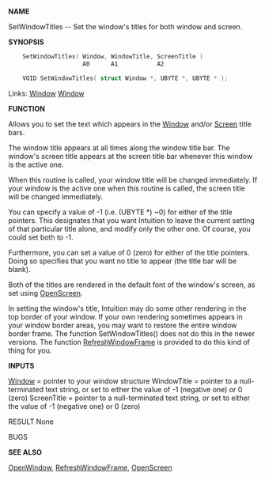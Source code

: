 
**NAME**

SetWindowTitles -- Set the window's titles for both window and screen.

**SYNOPSIS**

```c
    SetWindowTitles( Window, WindowTitle, ScreenTitle )
                     A0      A1           A2

    VOID SetWindowTitles( struct Window *, UBYTE *, UBYTE * );

```
Links: [Window](_00D4) [Window](_00D4) 

**FUNCTION**

Allows you to set the text which appears in the [Window](_00D4) and/or [Screen](_00DD)
title bars.

The window title appears at all times along the window title bar.
The window's screen title appears at the screen title bar whenever
this window is the active one.

When this routine is called, your window title will be changed
immediately.  If your window is the active one when this routine is
called, the screen title will be changed immediately.

You can specify a value of -1 (i.e. (UBYTE *) ~0) for either of
the title pointers.  This designates that you want Intuition to leave
the current setting of that particular title alone, and modify
only the other one.  Of course, you could set both to -1.

Furthermore, you can set a value of 0 (zero) for either of the
title pointers.  Doing so specifies that you want no title to
appear (the title bar will be blank).

Both of the titles are rendered in the default font of the window's
screen, as set using [OpenScreen](OpenScreen).

In setting the window's title, Intuition may do some other rendering
in the top border of your window.  If your own rendering sometimes
appears in your window border areas, you may want to restore the entire
window border frame.  The function SetWindowTitles() does not do this
in the newer versions.  The function [RefreshWindowFrame](RefreshWindowFrame) is provided
to do this kind of thing for you.

**INPUTS**

[Window](_00D4) = pointer to your window structure
WindowTitle = pointer to a null-terminated text string, or set to
either the value of -1 (negative one) or 0 (zero)
ScreenTitle = pointer to a null-terminated text string, or set to
either the value of -1 (negative one) or 0 (zero)

RESULT
None

BUGS

**SEE ALSO**

[OpenWindow](OpenWindow), [RefreshWindowFrame](RefreshWindowFrame), [OpenScreen](OpenScreen)
